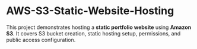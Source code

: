 # AWS-S3-Static-Website-Hosting
This project demonstrates hosting a **static portfolio website** using **Amazon S3**.   It covers S3 bucket creation, static hosting setup, permissions, and public access configuration.
